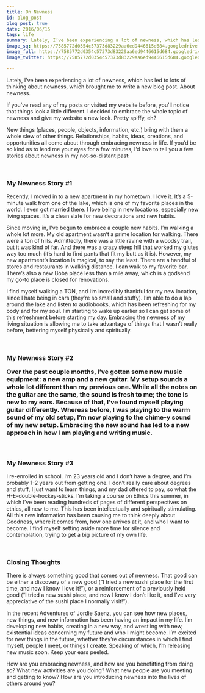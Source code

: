 ```yaml
---
title: On Newness
id: blog_post
blog_post: true
date: 2016/06/15
tags: life
summary: Lately, I’ve been experiencing a lot of newness, which has led to lots of thinking about newness, which brought me to write a new blog post. About newness.
image_sq: https://7585772d0354c57373d83229aa6ed9446615d684.googledrive.com/host/0B2iaOCot7-OHMmFmcjVzSGp3dzQ/newness-blog-sq.png
image_full: https://7585772d0354c57373d83229aa6ed9446615d684.googledrive.com/host/0B2iaOCot7-OHMmFmcjVzSGp3dzQ/newness-blog.png
image_twitter: https://7585772d0354c57373d83229aa6ed9446615d684.googledrive.com/host/0B2iaOCot7-OHMmFmcjVzSGp3dzQ/newness-blog.png

---
```


<p>Lately, I’ve been experiencing a lot of newness, which has led to lots of thinking about newness, which brought me to write a new blog post. About newness.</p>

<p>If you've read any of my posts or visited my website before, you'll notice that things look a little different. I decided to embrace the whole topic of newness and give my website a new look. Pretty spiffy, eh?</p>

<p>New things (places, people, objects, information, etc.) bring with them a whole slew of other things. Relationships, habits, ideas, creations, and opportunities all come about through embracing newness in life. If you’d be so kind as to lend me your eyes for a few minutes, I’d love to tell you a few stories about newness in my not-so-distant past:</p>

<p><br /></p>

<h3>My Newness Story #1</h3>

<p>Recently, I moved in to a new apartment in my hometown. I love it. It’s a 5-minute walk from one of the lake, which is one of my favorite places in the world. I even got married there. I love being in new locations, especially new living spaces. It’s a clean slate for new decorations and new habits.</p>

<p>Since moving in, I’ve begun to embrace a couple new habits. I’m walking a whole lot more. My old apartment wasn’t a prime location for walking. There were a ton of hills. Admittedly, there was a little ravine with a woodsy trail, but it was kind of far. And there was a crazy steep hill that worked my glutes way too much (it’s hard to find pants that fit my butt as it is). However, my new apartment’s location is magical, to say the least. There are a handful of stores and restaurants in walking distance. I can walk to my favorite bar. There’s also a new Boba place less than a mile away, which is a godsend my go-to place is closed for renovations.</p>

<p>I find myself walking a TON, and I’m incredibly thankful for my new location, since I hate being in cars (they’re so small and stuffy). I’m able to do a lap around the lake and listen to audiobooks, which has been refreshing for my body and for my soul. I’m starting to wake up earlier so I can get some of this refreshment before starting my day. Embracing the newness of my living situation is allowing me to take advantage of things that I wasn’t really before, bettering myself physically and spiritually.</p>

<p><br /></p>

<h3>My Newness Story #2</p>

<p>Over the past couple months, I’ve gotten some new music equipment: a new amp and a new guitar. My setup sounds a whole lot different than my previous one. While all the notes on the guitar are the same, the sound is fresh to me; the tone is new to my ears. Because of that, I’ve found myself playing guitar differently. Whereas before, I was playing to the warm sound of my old setup, I’m now playing to the chime-y sound of my new setup. Embracing the new sound has led to a new approach in how I am playing and writing music.</p>

<p><br /></p>

<h3>My Newness Story #3</h3>

<p>I re-enrolled in school. I’m 23 years old and I don’t have a degree, and I’m probably 1-2 years out from getting one. I don’t really care about degrees and stuff, I just want to learn things, and my dad offered to pay, so what the H-E-double-hockey-sticks. I’m taking a course on Ethics this summer, in which I’ve been reading hundreds of pages of different perspectives on ethics, all new to me. This has been intellectually and spiritually stimulating. All this new information has been causing me to think deeply about Goodness, where it comes from, how one arrives at it, and who I want to become. I find myself setting aside more time for silence and contemplation, trying to get a big picture of my own life.</p>

<p><br /></p>

<h3>Closing Thoughts</h3>

<p>There is always something good that comes out of newness. That good can be either a discovery of a new good (“I tried a new sushi place for the first time, and now I know I love it!”), or a reinforcement of a previously held good (“I tried a new sushi place, and now I know I don’t like it, and I’ve very appreciative of the sushi place I normally visit!”).</p>

<p>In the recent Adventures of Jordie Saenz, you can see how new places, new things, and new information has been having an impact in my life. I’m developing new habits, creating in a new way, and wrestling with new, existential ideas concerning my future and who I might become. I’m excited for new things in the future, whether they’re circumstances in which I find myself, people I meet, or things I create. Speaking of which, I’m releasing new music soon. Keep your ears peeled.</p>

<p>How are you embracing newness, and how are you benefitting from doing so? What new activities are you doing? What new people are you meeting and getting to know? How are you introducing newness into the lives of others around you?</p>
